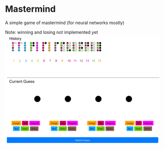 # Mastermind
A simple game of mastermind (for neural networks mostly)

Note: winning and losing not implemented yet
![Mastermind](/mastermind_icon.jpg)

